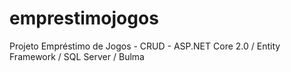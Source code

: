 # emprestimojogos
Projeto Empréstimo de Jogos - CRUD - ASP.NET Core 2.0 / Entity Framework / SQL Server / Bulma 
